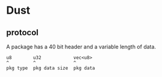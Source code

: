 # Dust

## protocol

A package has a 40 bit header and a variable length of data.

```
u8        u32            vec<u8>
^         ^              ^
pkg type  pkg data size  pkg data
```
